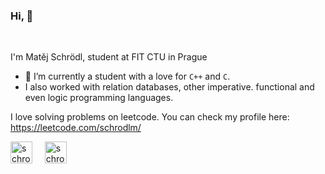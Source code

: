 ### Hi, :wave:

<br />

I'm Matěj Schrödl, student at FIT CTU in Prague

- :herb: I’m currently a student with a love for `C++` and `C`.
- I also worked with relation databases, other imperative. functional and even logic programming languages.

I love solving problems on leetcode. You can check my profile here: https://leetcode.com/schrodlm/



<p align="left">
<a href="https://www.linkedin.com/in/matej-schrodl/" target="_blank"><img align="center" src="https://img.icons8.com/color/344/linkedin.png" alt="schrodlm" height="35" width="35" /></a>&nbsp;&nbsp;&nbsp;&nbsp;
  <a href="www.linkedin.com/in/matej-schrodl354" target="_blank"><img align="center" src="https://img.icons8.com/color/344/instagram.png" alt="schrodlm" height="35" width="35" /></a>&nbsp;&nbsp;&nbsp;&nbsp;
  
  
</p>
